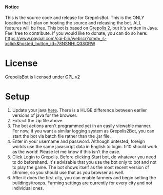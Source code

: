 #### Notice
This is the source code and release for GrepolisBot. This is the ONLY location that I plan on hosting the source and releasing the bot. ALL features will be free. This bot is based on [Grepolis 2](https://github.com/josdemmers/Grepolis2Bot/), but it's written in Java. Feel free to contribute. If you would like to donate, you can do so here: https://www.paypal.com/cgi-bin/webscr?cmd=_s-xclick&hosted_button_id=78NSNHLQ38GRW

# License
GrepolisBot is licensed under [GPL v2](https://www.gnu.org/licenses/old-licenses/gpl-2.0.en.html)

# Setup

1. Update your java [here](https://java.com/en/download/). There is a HUGE difference between earlier versions of java for the browser.
2. Extract the zip file above.
3. The bot actions aren't programmed yet in an easily viewable manner. For now, if you want a similar logging system as Grepolis2Bot, you can start the bot via batch file rather than the .jar file.
4. Enter in your username and password. Although untested, foreign worlds use the same javascript data in English to login. fr10 should work as the world! Please let me know if this isn't the case.
5. Click Login to Grepolis. Before clicking Start bot, do whatever you need to do beforehand. It's advisable that you use the bot only to bot and not to play the game. The bot shows itself as the most recent version of chrome, so you should use that as you browser as well.
6. After it does the first city, you can enable farmers and begin setting the buildings/troops. Farming settings are currently for every city and not individual ones.
